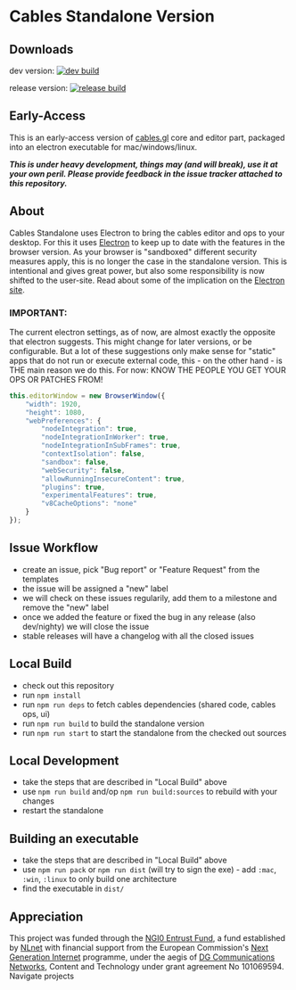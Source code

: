 # Cables Standalone Version

## Downloads
dev version: [![dev build](https://github.com/cables-gl/cables_electron/actions/workflows/dev.yml/badge.svg)](https://github.com/cables-gl/cables_electron/actions/workflows/dev.yml)

release version: [![release build](https://github.com/cables-gl/cables_electron/actions/workflows/release.yml/badge.svg)](https://github.com/cables-gl/cables_electron/actions/workflows/release.yml)

## Early-Access

This is an early-access version of [cables.gl](https://cables.gl) core and editor part, packaged into an electron
executable for mac/windows/linux.

***This is under heavy development, things may (and will break), use it at your own peril. Please provide feedback in
the issue tracker attached to this repository.***

## About

Cables Standalone uses Electron to bring the cables editor and ops to your desktop. For this it uses [Electron](https://www.electronjs.org/) to keep up
to date with the features in the browser version. As your browser is "sandboxed" different security measures apply,
this is no longer the case in the standalone version. This is intentional and gives great power, but also some responsibility
is now shifted to the user-site. Read about some of the implication on the [Electron site](https://www.electronjs.org/docs/latest/tutorial/security).

### IMPORTANT:

The current electron settings, as of now, are almost exactly the opposite that electron suggests. This might change for later versions,
or be configurable. But a lot of these suggestions only make sense for "static" apps that do not run or execute external code, this - on
the other hand - is THE main reason we do this. For now: KNOW THE PEOPLE YOU GET YOUR OPS OR PATCHES FROM!

```javascript
this.editorWindow = new BrowserWindow({
    "width": 1920,
    "height": 1080,
    "webPreferences": {
        "nodeIntegration": true,
        "nodeIntegrationInWorker": true,
        "nodeIntegrationInSubFrames": true,
        "contextIsolation": false,
        "sandbox": false,
        "webSecurity": false,
        "allowRunningInsecureContent": true,
        "plugins": true,
        "experimentalFeatures": true,
        "v8CacheOptions": "none"
    }
});
```

## Issue Workflow

- create an issue, pick "Bug report" or "Feature Request" from the templates
- the issue will be assigned a "new" label
- we will check on these issues regularily, add them to a milestone and remove the "new" label
- once we added the feature or fixed the bug in any release (also dev/nighty) we will close the issue
- stable releases will have a changelog with all the closed issues

## Local Build

- check out this repository
- run `npm install`
- run `npm run deps` to fetch cables dependencies (shared code, cables ops, ui)
- run `npm run build` to build the standalone version
- run `npm run start` to start the standalone from the checked out sources

## Local Development

- take the steps that are described in "Local Build" above
- use `npm run build` and/op `npm run build:sources` to rebuild with your changes
- restart the standalone

## Building an executable

- take the steps that are described in "Local Build" above
- use `npm run pack` or `npm run dist` (will try to sign the exe)  - add `:mac`, `:win`, `:linux` to only build one architecture
- find the executable in `dist/`

## Appreciation

This project was funded through the [NGI0 Entrust Fund](https://nlnet.nl/entrust/), a fund established by [NLnet](https://nlnet.nl/) with financial support
from the European Commission's [Next Generation Internet](https://www.ngi.eu/) programme, under the aegis of [DG Communications Networks](https://commission.europa.eu/about-european-commission/departments-and-executive-agencies/communications-networks-content-and-technology_en),
Content and Technology under grant agreement No 101069594. Navigate projects
